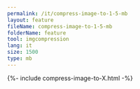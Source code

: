 ```yaml
---
permalink: /it/compress-image-to-1-5-mb
layout: feature
fileName: compress-image-to-1-5-mb
folderName: feature
tool: imgcompression
lang: it
size: 1500
type: mb
---
```


{%- include compress-image-to-X.html -%}
